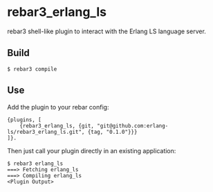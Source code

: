 rebar3_erlang_ls
=====

rebar3 shell-like plugin to interact with the Erlang LS language server.

Build
-----

    $ rebar3 compile

Use
---

Add the plugin to your rebar config:

    {plugins, [
        {rebar3_erlang_ls, {git, "git@github.com:erlang-ls/rebar3_erlang_ls.git", {tag, "0.1.0"}}}
    ]}.

Then just call your plugin directly in an existing application:

    $ rebar3 erlang_ls
    ===> Fetching erlang_ls
    ===> Compiling erlang_ls
    <Plugin Output>
